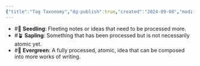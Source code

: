 ```yaml
---
{"title":"Tag Taxonomy","dg-publish":true,"created":"2024-09-08","modified":"2024-09-13","permalink":"/00-system/tag-taxonomy/","dgPassFrontmatter":true,"updated":"2024-09-13"}
---
```



- #🌱 **Seedling**: Fleeting notes or ideas that need to be processed more.
- #🪴 **Sapling**: Something that has been processed but is not necessarily atomic yet.
- #🌲 **Evergreen**: A fully processed, atomic, idea that can be composed into more works of writing.
